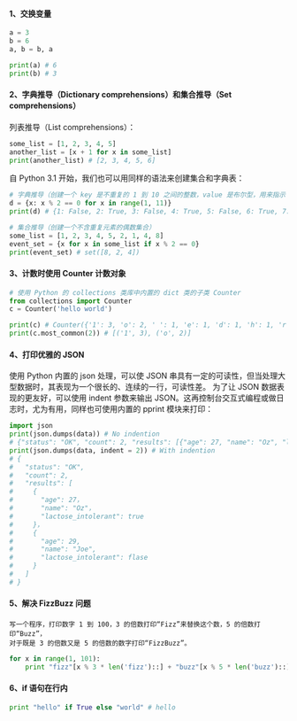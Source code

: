 #### 1、交换变量

```python
a = 3
b = 6
a, b = b, a

print(a) # 6
print(b) # 3
```

#### 2、字典推导（Dictionary comprehensions）和集合推导（Set comprehensions）

列表推导（List comprehensions）：

```python
some_list = [1, 2, 3, 4, 5]
another_list = [x + 1 for x in some_list]
print(another_list) # [2, 3, 4, 5, 6]
```

自 Python 3.1 开始，我们也可以用同样的语法来创建集合和字典表：

```python
# 字典推导（创建一个 key 是不重复的 1 到 10 之间的整数，value 是布尔型，用来指示 key 是否为偶数的字典）
d = {x: x % 2 == 0 for x in range(1, 11)}
print(d) # {1: False, 2: True, 3: False, 4: True, 5: False, 6: True, 7: False, 8: True, 9: False, 10: True}

# 集合推导（创建一个不含重复元素的偶数集合）
some_list = [1, 2, 3, 4, 5, 2, 1, 4, 8]
event_set = {x for x in some_list if x % 2 == 0}
print(event_set) # set([8, 2, 4])
```

#### 3、计数时使用 Counter 计数对象

```python
# 使用 Python 的 collections 类库中内置的 dict 类的子类 Counter
from collections import Counter
c = Counter('hello world')

print(c) # Counter({'1': 3, 'o': 2, ' ': 1, 'e': 1, 'd': 1, 'h': 1, 'r': 1, 'w': 1})
print(c.most_common(2)) # [('1', 3), ('o', 2)]
```

#### 4、打印优雅的 JSON

使用 Python 内置的 json 处理，可以使 JSON 串具有一定的可读性，但当处理大型数据时，其表现为一个很长的、连续的一行，可读性差。
为了让 JSON 数据表现的更友好，可以使用 indent 参数来输出 JSON。这再控制台交互式编程或做日志时，尤为有用，同样也可使用内置的 pprint 模块来打印：

```python
import json
print(json.dumps(data)) # No indention
# {"status": "OK", "count": 2, "results": [{"age": 27, "name": "Oz", "lactose_intolerant": true}, {"age": 29, "name": "Joe", "lactose_intolerant": flase}]}
print(json.dumps(data, indent = 2)) # With indention
# {
#   "status": "OK",
#   "count": 2,
#   "results": [
#     {
#       "age": 27，
#       "name": "Oz"，
#       "lactose_intolerant": true
#     }，
#     {
#       "age": 29,
#       "name": "Joe",
#       "lactose_intolerant": flase
#     }
#   ]
# }
```

#### 5、解决 FizzBuzz 问题

```text
写一个程序，打印数字 1 到 100，3 的倍数打印“Fizz”来替换这个数，5 的倍数打印“Buzz”，
对于既是 3 的倍数又是 5 的倍数的数字打印“FizzBuzz”。
```

```python
for x in range(1, 101):
    print "fizz"[x % 3 * len('fizz')::] + "buzz"[x % 5 * len('buzz')::] or x
```

#### 6、if 语句在行内

```python
print "hello" if True else "world" # hello
```
